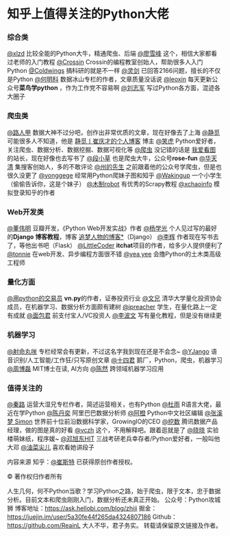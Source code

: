 # 知乎上值得关注的Python大佬

### 综合类

[@xlzd](https://link.jianshu.com/?t=http://www.zhihu.com/people/9dc46aa6570ad50f998d93e5e63049de) 比较全能的Python大牛，精通爬虫、后端
[@廖雪峰](https://link.jianshu.com/?t=http://www.zhihu.com/people/c32ad3f421f57eaa80782e51ec6a5bde) 这个，相信大家都看过老师的入门教程
[@Crossin](https://link.jianshu.com/?t=http://www.zhihu.com/people/3049d74682543a3f8f73b57964bf5db3) Crossin的编程教室创始人，帮助很多人入门Python
[@Coldwings](https://link.jianshu.com/?t=http://www.zhihu.com/people/8fcc30ba267650d2a5ee8e74040a3b00) 搞科研的就是不一样
[@灵剑](https://link.jianshu.com/?t=http://www.zhihu.com/people/60cd9664ef2f13d8d5ddba060ef35a8a) 已回答2166问题，擅长的不仅是Python
[@何明科](https://link.jianshu.com/?t=http://www.zhihu.com/people/4920fca107ec266a26bf578ff112a6d3) 数据冰山专栏的作者，文章质量没话说
[@leoxin](https://link.jianshu.com/?t=http://www.zhihu.com/people/6304d5cea185bc39e1c0ee2555a73f86) 每天更新公众号**菜鸟学python** ，作为工作党不容易啊
[@刘志军](https://link.jianshu.com/?t=http://www.zhihu.com/people/ba286d02fd9701a446d68ba85d0755c0) 写过Python各方面，混迹各大圈子

### 爬虫类

[@路人甲](https://link.jianshu.com/?t=http://www.zhihu.com/people/eaf435b228ce0b038a4afe8203f59b49) 数据大神不过分吧，创作出非常优质的文章，现在好像去了上海
[@静觅](https://link.jianshu.com/?t=http://www.zhihu.com/people/7e333de21a60aeb82cef8c6a61687797) 可能很多人不知道，他是 [静觅丨崔庆才的个人博客](https://link.jianshu.com/?t=http://cuiqingcai.com/) 博主
[@笑虎](https://link.jianshu.com/?t=http://www.zhihu.com/people/890be89376b155e5f55fb9930b3293a8) Python爱好者，关注爬虫、数据分析、数据挖掘、数据可视化等
[@爬虫](https://link.jianshu.com/?t=http://www.zhihu.com/people/c24a7b891098299c271b75b7e24727bf) 没记错的话是 [我爱看图](https://link.jianshu.com/?t=http://link.zhihu.com/?target=http%3A//52kantu.cn/) 的站长，现在好像也去写书了
[@段小草](https://link.jianshu.com/?t=http://www.zhihu.com/people/fc91ae5ff90c3248f0fd00102d6c0f08) 也是爬虫大牛，公众号**rose-fun**
[@华天清](https://link.jianshu.com/?t=http://www.zhihu.com/people/bb63846b5cab30481471a49b38fb7c6b) 集搜客创始人，多的不敢评论
[@州的先生](https://link.jianshu.com/?t=http://www.zhihu.com/people/80218f272b7cfe9b2c7d81418201053b) 之前跟着他的公众号学爬虫，但是也很久没更了
[@yonggege](https://link.jianshu.com/?t=http://www.zhihu.com/people/3c006d0f41031b8285185975085f382e) 经常用Python爬妹子图和知乎
[@Wakingup](https://link.jianshu.com/?t=http://www.zhihu.com/people/9209f78052143b7e8b837dc82a5ab235) 一个小学生（偷偷告诉你，这是个妹子）
[@木制robot](https://link.jianshu.com/?t=http://www.zhihu.com/people/bc82447084392dd4fa102b768fabe4c5) 有优秀的Scrapy教程
[@xchaoinfo](https://link.jianshu.com/?t=http://www.zhihu.com/people/234528d69b22824c81f6fee5b08a6c05) 模拟登录知乎的作者

### Web开发类

[@董伟明](https://link.jianshu.com/?t=http://www.zhihu.com/people/6d23d8e16eb481e548032719bb5898a4) 豆瓣开发，《Python Web开发实战》作者
[@杨学光](https://link.jianshu.com/?t=http://www.zhihu.com/people/fbfd391076f7c6d7a335b79642bc3156) 个人见过写的最好的**Django 博客教程**，博客 [追梦人物的博客*](https://link.jianshu.com/?t=http://link.zhihu.com/?target=http%3A//zmrenwu.com/)（Django）
[@李辉](https://link.jianshu.com/?t=http://www.zhihu.com/people/ff7c9af78b7d78980f518168a07ed18a) 作者现在写书去了，等他出书吧（Flask）
[@LittleCoder](https://link.jianshu.com/?t=http://www.zhihu.com/people/f631f778130a3e191703e52fc87bd267) **itchat**项目的作者，给多少人提供便利了
[@tonnie](https://link.jianshu.com/?t=http://www.zhihu.com/people/390a68a194e52afb4b585fb4f998b97b) 在web开发、异步编程方面很不错
[@yea yee](https://link.jianshu.com/?t=http://www.zhihu.com/people/647d34efc22a278e5b38456095d37169) 会撸Python的土木类高级工程师

### 量化方面

[@用python的交易员](https://link.jianshu.com/?t=http://www.zhihu.com/people/3538c663bcd2356726fa2995c855e24e) **vn.py**的作者，证券投资行业
[@文兄](https://link.jianshu.com/?t=http://www.zhihu.com/people/462c79c7d3e381705d35ebc135d256fc) 清华大学量化投资协会成员，在机器学习、数据分析方面颇有建树
[@ipreacher](https://link.jianshu.com/?t=http://www.zhihu.com/people/17aefacb2e682b02cc7ad5455da043dd) 学生，在量化路上一定有成就
[@面包君](https://link.jianshu.com/?t=http://www.zhihu.com/people/485fa57ee120335d3f58c098b714cad9) 前支付宝人/VC投资人
[@李波文](https://link.jianshu.com/?t=http://www.zhihu.com/people/404c027be4c8fdb2dd6fad5f13d53f35) 写有量化教程，但是没有继续更

### 机器学习

[@射命丸咲](https://link.jianshu.com/?t=http://www.zhihu.com/people/d3031d58aeee9943070214fef54f0613) 专栏经常会有更新，不过这名字我到现在还是不会念~
[@YJango](https://link.jianshu.com/?t=http://www.zhihu.com/people/4eedf55cf1de9f94173b352f9c5a8d2b) 语音识别/人工智能/工作狂/只写原创文章
[@十四君](https://link.jianshu.com/?t=http://www.zhihu.com/people/fd885ab4ec3e940bfa40e46e33772a8f) 鹅厂，Python，爬虫，机器学习
[@周博磊](https://link.jianshu.com/?t=http://www.zhihu.com/people/cbb829f60195651c37e4499286639be6) MIT博士在读, AI方向
[@陈然](https://link.jianshu.com/?t=http://www.zhihu.com/people/e0b5a47e889233397702282b0cc705bf) 跨领域机器学习应用

### 值得关注的

[@秦路](https://link.jianshu.com/?t=http://www.zhihu.com/people/fd165ce69c8ed95800f5595d9e753533) 运营大湿兄专栏作者，简述运营相关，也有Python
[@杜雨](https://link.jianshu.com/?t=http://www.zhihu.com/people/e150325fdf5cf951d7daa383ed8ebabf) R语言大佬，最近在学Python
[@陈丹奕](https://link.jianshu.com/?t=http://www.zhihu.com/people/9c1aeee6ded188999cf5357a89b049c1) 阿里巴巴数据分析师
[@阿橙](https://link.jianshu.com/?t=http://www.zhihu.com/people/9826f79b7d26d8d015245dd394e83f3e) Python中文社区编辑
[@张溪梦 Simon](https://link.jianshu.com/?t=http://www.zhihu.com/people/4d4e58f451b9156f7a96092d757fd218) 世界前十位前沿数据科学家，GrowingIO的CEO
[@挖数](https://link.jianshu.com/?t=http://www.zhihu.com/people/82351f1f114f4bb407ada02f85806d50) 腾讯数据产品经理，做的图是真的好看
[@vczh](https://link.jianshu.com/?t=http://www.zhihu.com/people/0970f947b898ecc0ec035f9126dd4e08) 这个，不用解释吧。跟着逛就是了
[@晓晓](https://link.jianshu.com/?t=http://www.zhihu.com/people/d3f715b388d7745b5c498ca60fe435fc) 实验楼萌妹纸，程序媛~
[@邓旭东HIT](https://link.jianshu.com/?t=http://www.zhihu.com/people/41ee9f985595169cf89023baf1cafc1a) 三战考研老兵幸存者/Python爱好者，一般叫他大邓
[@油菜尖儿](https://link.jianshu.com/?t=http://www.zhihu.com/people/53092291f8fde5c3af89314dfed95534) 喜欢看她讲段子

内容来源 知乎：[@崔斯特](https://link.jianshu.com/?t=https://www.zhihu.com/people/cuishite/answers) 已获得原创作者授权。

© 著作权归作者所有

人生几何，何不Python当歌？学习Python之路，始于爬虫，限于文本，忠于数据分析。目前文本和爬虫刚刚入门，数据分析还未真正开始。 公众号：Python攻城狮 博客地址：https://ask.hellobi.com/blog/zhiji 掘金：https://juejin.im/user/5a30fe44f265da4324807186 Github：https://github.com/ReainL 大人不华，君子务实。 转载请保留原文链接及作者。

